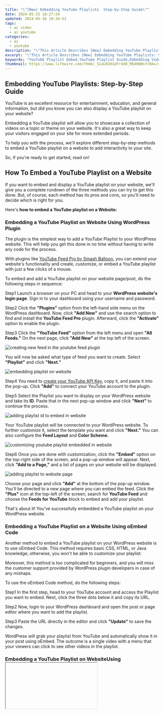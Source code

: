 ```yaml
---
title: "\"[New] Embedding YouTube Playlists  Step-by-Step Guide\""
date: 2024-05-25 18:27:54
updated: 2024-05-26 10:34:53
tags:
  - ai video
  - ai youtube
categories:
  - ai
  - youtube
description: "\"This Article Describes [New] Embedding YouTube Playlists: Step-by-Step Guide\""
excerpt: "\"This Article Describes [New] Embedding YouTube Playlists: Step-by-Step Guide\""
keywords: "YouTubE Playlist Embed,YouTube Playlist Guide,Embedding Videos Stepwise,Playlist Embedding Instructions,Online Video List Embed,YouTube List Integration,Video Playlist Linkage Tips"
thumbnail: https://www.lifewire.com/thmb/_SiaLN1H1eFr4d8_MEAHQWsfcN4=/400x300/filters:no_upscale():max_bytes(150000):strip_icc()/pick-best-iphone-for-you-1999293-fe880837102c47d6ae1aba5964bd65e3.png
---
```


## Embedding YouTube Playlists: Step-by-Step Guide

YouTube is an excellent resource for entertainment, education, and general information, but did you know you can also display a YouTube playlist on your website?

Embedding a YouTube playlist will allow you to showcase a collection of videos on a topic or theme on your website. It's also a great way to keep your visitors engaged on your site for more extended periods.

To help you with the process, we'll explore different step-by-step methods to embed a YouTube playlist on a website to add interactivity to your site.

So, if you're ready to get started, read on!

## How To Embed a YouTube Playlist on a Website

If you want to embed and display a YouTube playlist on your website, we'll give you a complete rundown of the three methods you can try to get this done. But, of course, each method has its pros and cons, so you'll need to decide which is right for you.

Here's **how to embed a YouTube playlist on a Website:**

### Embedding a YouTube Playlist on Website Using WordPress Plugin

The plugin is the simplest way to add a YouTube Playlist to your WordPress website. This will help you get this done in no time without having to write any code for the process.

With plugins like [YouTube Feed Pro by Smash Balloon](https://smashballoon.com/youtube-feed/), you can extend your website's functionality and create, customize, or embed a YouTube playlist with just a few clicks of a mouse.

To embed and add a YouTube playlist on your website page/post, do the following steps in sequence:

Step1 Launch a browser on your PC and head to your **WordPress website's login page**. Sign in to your dashboard using your username and password.

Step2 Click the **"Plugins"** option from the left-hand side menu on the WordPress dashboard. Now, click **"Add New"** and use the search option to find and install the **YouTube Feed Pro** plugin. Afterward, click the **"Activate"** option to enable the plugin.

Step3 Click the **"YouTube Feed"** option from the left menu and open **"All Feeds."** On the next page, click **"Add New"** at the top left of the screen.

![creating new feed in the youtube feed plugin](https://images.wondershare.com/filmora/article-images/2023/03/creating-new-feed-in-the-youtube-feed-plugin.png)

You will now be asked what type of feed you want to create. Select **"Playlist"** and click **"Next."**

![embedding playlist on website](https://images.wondershare.com/filmora/article-images/2023/03/embedding-playlist-on-website.png)

Step4 You need to [create your YouTube API Key](https://developers.google.com/youtube/v3/getting-started), copy it, and paste it into the pop-up. Click **"Add"** to connect your YouTube account to the plugin.

Step5 Select the Playlist you want to display on your WordPress website and take its **ID**. Paste that in the next pop-up window and click **"Next"** to continue the process.

![adding playlist id to embed in website](https://images.wondershare.com/filmora/article-images/2023/03/adding-playlist-id-to-embed-in-website.png)

Your YouTube playlist will be connected to your WordPress website. To further customize it, select the template you want and click **"Next."** You can also configure the **Feed Layout** and **Color Scheme.**

![customizing youtube playlist embedded in website](https://images.wondershare.com/filmora/article-images/2023/03/customizing-youtube-playlist-embedded-in-website.png)

Step6 Once you are done with customization, click the **"Embed"** option on the top-right side of the screen, and a pop-up window will appear. Next, click **"Add to a Page,"** and a list of pages on your website will be displayed.

![adding playlist to website page](https://images.wondershare.com/filmora/article-images/2023/03/adding-playlist-to-website-page.png)

Choose your page and click **"Add"** at the bottom of the pop-up window. You'll be directed to a new page where you can embed the feed. Click the **"Plus"** icon at the top-left of the screen, search for **YouTube Feed** and choose the **Feeds for YouTube** block to embed and add your playlist.

That's about it! You've successfully embedded a YouTube playlist on your WordPress website.

### Embedding a YouTube Playlist on a Website Using oEmbed Code

Another method to embed a YouTube playlist on your WordPress website is to use oEmbed Code. This method requires basic CSS, HTML, or Java knowledge; otherwise, you won't be able to customize your playlist.

Moreover, this method is too complicated for beginners, and you will miss the customer support provided by WordPress plugin developers in case of any mishaps.

To use the oEmbed Code method, do the following steps:

Step1 In the first step, head to your YouTube account and access the Playlist you want to embed. Next, click the three dots below it and copy its URL.

Step2 Now, login to your WordPress dashboard and open the post or page editor where you want to add the playlist.

Step3 Paste the URL directly in the editor and click **"Update"** to save the changes.

WordPress will grab your playlist from YouTube and automatically show it in your post using oEmbed. The outcome is a single video with a menu that your viewers can click to see other videos in the playlist.

### Embedding a YouTube Playlist on WebsiteUsing <iframe >

Another way to embed a playlist of your YouTube channel on your WordPress site is by using the iFrame code with the following step-by-step instructions:

Step1 In the first step, launch a browser on your desktop or laptop and go to your **YouTube channel.**

Step2 Now, head to the YouTube playlist you want to embed, click the **"Share"** icon, and a pop-up window will appear.

Step3 Choose the **"Embed"** option, and a new lightbox pop-up will appear, having your playlist's embed code. Click **"Copy"** to save the code on your clipboard.

![embedding youtube playlist in website using iframe code](https://images.wondershare.com/filmora/article-images/2023/03/embedding-youtube-playlist-in-website-using-iframe-code.png)

Step4 Log in to your WordPress dashboard and open the page/post editor where you want to embed the playlist. Click the **"Plus"** icon, search for **"custom HTML,"** and select **"Custom HTML block"** to add to the page/post.

Now, paste the iFrame embed code you've copied from YouTube and click "Update" at the top-right of the screen to save the changes and embed your playlist.

This method will also display one video with a menu from where you and your website viewers can access the playlist. Moreover, there are few customization options to change the appearance.

## A Bonus Tip: YouTube Video Maker - Filmora

If you find your YouTube videos as boring and not engaging as other content on your website, we recommend using [Wondershare Filmora](https://tools.techidaily.com/wondershare/filmora/download/) for your next project.

[Free Download](https://tools.techidaily.com/wondershare/filmora/download/) For Win 7 or later(64-bit)

[Free Download](https://tools.techidaily.com/wondershare/filmora/download/) For macOS 10.14 or later

With this software, you can quickly make eye-captivating YouTube videos by recording from a screen or webcam and can edit them using advanced editing features. Filmora also allows you to instantly export your content to YouTube with just a few clicks, which you can later embed into your website.

Some key features of Wondershare Filmora are as follows:

* Advanced video editing features include keyframing, speed ramping, Boris FX, Motion Tracking, Titles, and more.
* Massive library of preset templates, effects, transitions, animations, and royalty-free music.
* Instant [Export](https://tools.techidaily.com/wondershare/filmora/download/) to YouTube channel.
* Record from webcam, screen, and voiceover.
* Simple drag-and-drop interface.

## Conclusion

This article discusses step-by-step methods **to embed a YouTube playlist on a website** using the WordPress plugin, oEmbed code, and iFrame embed code.

Additionally, we've recommended Wondershare Filmora for making engaging and captivating YouTube videos that you can export directly to your channel from the software.

We hope you've found this article informative and can now display your YouTube playlist on your site without hassle.

[Free Download](https://tools.techidaily.com/wondershare/filmora/download/) For Win 7 or later(64-bit)

[Free Download](https://tools.techidaily.com/wondershare/filmora/download/) For macOS 10.14 or later

With this software, you can quickly make eye-captivating YouTube videos by recording from a screen or webcam and can edit them using advanced editing features. Filmora also allows you to instantly export your content to YouTube with just a few clicks, which you can later embed into your website.

Some key features of Wondershare Filmora are as follows:

* Advanced video editing features include keyframing, speed ramping, Boris FX, Motion Tracking, Titles, and more.
* Massive library of preset templates, effects, transitions, animations, and royalty-free music.
* Instant [Export](https://tools.techidaily.com/wondershare/filmora/download/) to YouTube channel.
* Record from webcam, screen, and voiceover.
* Simple drag-and-drop interface.

## Conclusion

This article discusses step-by-step methods **to embed a YouTube playlist on a website** using the WordPress plugin, oEmbed code, and iFrame embed code.

Additionally, we've recommended Wondershare Filmora for making engaging and captivating YouTube videos that you can export directly to your channel from the software.

We hope you've found this article informative and can now display your YouTube playlist on your site without hassle.

<ins class="adsbygoogle"
     style="display:block"
     data-ad-format="autorelaxed"
     data-ad-client="ca-pub-7571918770474297"
     data-ad-slot="1223367746"></ins>

<ins class="adsbygoogle"
     style="display:block"
     data-ad-format="autorelaxed"
     data-ad-client="ca-pub-7571918770474297"
     data-ad-slot="1223367746"></ins>

## Where Are My YouTube Comments? Desktop/iOS/Android Strategies

# How to Find Your Comments on YouTube?

![author avatar](https://images.wondershare.com/filmora/article-images/richard-bennett.jpg)

##### Richard Bennett

 Mar 27, 2024• Proven solutions

Have you ever felt worried about any YouTube comment that you published long ago, and later you realized that it was a mistake? Or, do you want to know what comments did you post and when? If so, YouTube offers a simple way of finding your past remarks, and making any changes to them if need be.

That said, the following sections teach you how to find your YouTube comments on a desktop or laptop computer, and also on a mobile device if you are a gadget freak.

* [Part 1: How to Find Comments You’ve Posted on YouTube?](#part1)
* [Part 2: How to Find All YouTube Comments Your Channel Has Received?](#part2)
* [Part 3: How to Find Someone’s YouTube Comments by User Name?](#part3)
* [Part 4: How to Edit and Reply to YouTube Comments?](#part4)
* [Part 5: How to Moderate YouTube Comments?](#part5)
* [Part 6: Tips for Writing Good YouTube Comments](#part6)

## Part 1: How to Find All the Comments You’ve Posted on YouTube?

YouTube allows you to post comments on any video only if you are signed in to your Google account while browsing the streaming platform. Because of this, the portal is able to keep a record of your activities, thus enabling you to track all your comments, and take necessary action such as deleting or modifying them as required.

You can learn how to find all the comments you have posted on YouTube while using your preferred device by following the instructions given below:

### 1\. Find Your YouTube Comments on a Desktop or Laptop Computer

**Step 1: Sign In to Your YouTube Account**

Launch your favorite web browser, go to the YouTube page, click **SIGN IN** from the top-right corner, and follow the on-screen instructions to enter your credentials and sign in to your Google/YouTube account.

**Step 2: Get to the History Page**

Click the **Menu</strong > button from the top-left corner of the page, and then click History from the categories available in the navigation bar in the left.**

![YouTube History Menu   ](https://images.wondershare.com/filmora/article-images/youtube-history-menu.jpg)

**Step 3: Access/View Your Past Comments**

Click **Comments** from the right of the **History** page to view all the comments that you have posted earlier.

![YouTube History Menu  Comments ](https://images.wondershare.com/filmora/article-images/youtube-history-comments-menu.jpg)

### 2\. Find Your YouTube Comments on an iPhone

Unfortunately, at the time of this writing, the YouTube app for iOS doesn’t have the feature to view your comments history. However, there is a workaround where you can use a web browser on your smartphone to get this done. The process that is given below explains how to view your past YouTube comments on an iPhone:

**Step 1: Sign In to Your YouTube Account on an Internet Browser**

Launch your favorite web browser on your iPhone (Safari, the default one, is used here for illustration), go to <https://m.youtube.com>, tap the profile icon from the top-right corner, tap **Sign in** from the menu that appears, and follow the on-screen instructions to use your Google account credentials to sign in to YouTube.

**Step 2: Access the Desktop Version of YouTube**

Tap the **More Options** icon from the top-left corner of the browser, and then tap **Request Desktop Website** from the menu that appears to access the desktop version of YouTube on your iPhone.

![Access the Desktop Version of YouTube ](https://images.wondershare.com/filmora/article-images/request-desktop-website-youtube.jpg)

**Step 3: View Your Past YouTube Comments**

Tap the **Menu** icon from the top-left corner of the YouTube page, and tap **History** from the menu that appears. On the **History** page, tap **Comments** from the right pane to view/access your YouTube comments that you posted in the past.

![Access the Desktop Version of YouTube ](https://images.wondershare.com/filmora/article-images/view-past-youtube-comments-iphone.jpg)

### 3\. Find Your YouTube Comments on an Android Smartphone

As it is with iOS, the YouTube app for Android doesn’t allow you to view your comments history either. However, the workaround of using a web browser works pretty well on Android smartphones too, but with a few tweaks. The process of doing so is given below:

**Step 1: Use a Web Browser to Sign In to Your YouTube Account**

Launch **Google Chrome** on your Android smartphone (you can use any other web browser of your choice), and go to <https://m.youtube.com>. Notice how the interface automatically changes to the desktop version. **Note:** If the desktop version of the website isn’t visible, you can tap the **More** button (with three vertical dots) from the top-right corner of the browser, and check the **Desktop site** box.

Next, tap **SIGN IN** from the top-right corner of the YouTube page, enter your Google account credentials in the box available on the **Sign in** screen, enter your password when prompted, and sign in to your YouTube account.

**Step 2: Choose a Web Browser (for Confirmation)**

When the confirmation box pops up at the bottom, choose your preferred web browser, and tap the frequency of its usage for accessing YouTube. For instance, choose **Chrome** and **Just once** to use **Google Chrome** to access YouTube only for this session.

**Step 3: View/Access Your Past YouTube Comments**

Once you are signed in to your account, tap the **Menu** icon from the top-left corner of the YouTube page, and tap **History** from the menu that appears. When the **History** page opens up, tap **Comments** from the right pane to view and/or access your past YouTube comments.

## Part 2: How to Find All YouTube Comments Your Channel Has Received?

If you own a YouTube channel and have posted several videos there, it is likely that you also have received a decent number of comments. Usually, these remarks are pretty helpful as they tell you how to improve your production quality, and what your audience prefers to watch in the future. Therefore, it is imperative to learn how to find all the comments that your YouTube channel has received, and the process given below explains exactly that:

### 1\. Find Your Channel’s YouTube Comments on a Desktop or Laptop Computer

You can use your favorite web browser on a PC to easily find all the comments that the videos on your YouTube channel have received as long as you are signed in to your Google account. The step-by-step instructions on how this can be done are given below:

**Step 1: Go to the Your videos Page**

Open your favorite Internet browser, go to <https://www.youtube.com>, and sign in to your YouTube account as explained in the previous sections. Next, click the **Menu** icon from the top-left corner of the YouTube homepage, and click **Your videos** from the menu that appears.

![Access  YouTube Your videos Page ](https://images.wondershare.com/filmora/article-images/youtube-your-videos-menu.jpg)

**Step 2: View the Comments**

Make sure that the **Uploads** tab is selected on the **Channel content** window, and check the number under the **Comments** column of each video to see how many comments that particular film has received. You can click the number for any video to view its comments.

![Find  YouTube Comments List ](https://images.wondershare.com/filmora/article-images/find-youtube-video-comments-list.jpg)

**Step 3: Hide or Hold a Comment for Approval**

Click the **More** icon from the right of the comment you want to moderate, and click **Hide user from channel** or **Always approve comments from this user** to hide the comments from the selected user or keep their comments on hold until you review and approve them respectively.

![Find  YouTube Comments List ](https://images.wondershare.com/filmora/article-images/set-up-specific-user-comment-moderation.jpg)

Note: To view all comments received on your YouTube channel, go to the Comments tab under YouTube Studio, and you will find all Channel comments & mentions.

### 2\. Find Your Channel’s YouTube Comments on a Mobile App

This process is comparatively simpler than the previous one as all that you need to do is download the YT Studio app, and access a central location where all the comments for all the videos can be viewed. The process is given below:

**Step 1: Obtain a Mobile App**

Go to **App Store** or **Google Play Store**, and search and download the **YT Studio** app on your iPhone or Android smartphone (iPhone X is used here for illustration).

**Step 2: View/Access All the Comments**

Launch the **YT Studio** app, and sign in to your YouTube account. Tap the **Menu** icon from the top-left corner of the interface, and tap **Comments** from the menu to view all the published comments for all the videos that you have received on your YouTube channel.

**Step 3: Hide Users and View Held Comments**

Tap the **More** button from the right of an inappropriate comment, and tap **Hide user from channel** from the menu that comes up. In addition, you can tap the **More** button next to **Published** from the top, and tap **Held for review** from the box that pops up to view the comments that are waiting for your approval.

**Note:** Unfortunately, you cannot hold the comments for approval using the YT Studio app. As a workaround, you can follow the procedure given earlier to access the desktop version of YouTube on your smartphone, and then use the method explained in the previous section to get this done. However, it is recommended that you do all such sensitive tasks on a laptop or desktop computer to avoid any errors.

![Find  YouTube Comments mobile ](https://images.wondershare.com/filmora/article-images/find-youtube-channel-comments-mobile.jpg)

## Part 3: Find Someone’s YouTube Comments by User Name

If any of your YouTube videos has thousands of comments and you need to find a particular one from a specific user, checking each remark manually would be an extremely time-consuming and tedious task. Therefore, it is a good idea to let an efficient application do the job for you.

One program, a Google Chrome extension called YCS – YouTube Comment Search to be precise, can help you with this. All you are required to do is, install the extension, go to the video, and search the comment by the name of the user. The step-by-step instructions on how this can be done are given below:

**Step 1: Install YCS – YouTube Comment Search**

Launch Google Chrome on your desktop or laptop computer, search for **YCS – YouTube Comment Search**, click **Add to Chrome**, and click **Add extension** on the notification box that pops up to install the YCS – YouTube Comment Search extension on your instance of Google Chrome.

**Step 2: Load All Comments**

Go to your or any other’s YouTube video, and click **Load All** from the top-right corner of the YouTube Comment Search panel that is present under the description box to allow YCS to scan all the comments the video has received.

![Find  YouTube Comments mobile ](https://images.wondershare.com/filmora/article-images/load-all-comments-with-youtube-comment-search-extension.jpg)

**Step 3: Search Comments from a Particular User**

Choose **Comments** from the search type drop-down list, enter the name of the user in question in the **Search** box, and click **Search** to fetch all their comments on the video.

![Serach  YouTube Comments of specific users ](https://images.wondershare.com/filmora/article-images/search-comment-from-specific-user-with-ycs-extension.jpg)

## Part 4: How to Edit and Reply to YouTube Comments?

Editing an existing YouTube comment that you have posted earlier, or replying to the one published by someone else is simple. The process is given below:

**Step 1: Edit an Existing Comment**

Use any of the methods explained above to locate your YouTube comment that you want to edit. Next, click the **More** icon from the right of the comment, click **Edit** from the menu, make the required changes to the text, and click **SAVE**.

**Step 2: Reply to a Comment**

Locate the comment that you want to reply to, click **REPLY** from under the comment, type your text in the available field, and click **REPLY**.

![Reply  YouTube Comments  ](https://images.wondershare.com/filmora/article-images/reply-youtube-comments.jpg)

## Part 5: How to Moderate YouTube Comments?

If you publish videos on YouTube that may put some impact on people’s lifestyle, you are likely to face criticism quite often. Therefore, you might want to moderate all your comments before they become visible to the audience so as not to spread negativity among the mass. Fortunately, YouTube helps you get this done easily, and the instructions that teach you the process are given below:

**Step 1: Get to Your Channel’s Settings Box**

Sign in to your YouTube account, click the **Menu** icon from the top-left corner of the homepage, and click **Your videos** from the menu that appears.

From the bottom of the navigation bar on the left of the **YouTube Studio** page, click **Settings** to open the channel’s **Settings** box.

**Step 2: Moderate YouTube Comments**

Go to the **Community** category from the left pane, and go to the **Defaults** tab from the right. Next, choose **Hide all comments for review** from the **Comments on your new videos** drop-down list, and click **SAVE** from the bottom-right corner of the box to moderate all YouTube comments that your new videos receive from this point onward.

![set  YouTube Community Comments moderation ](https://images.wondershare.com/filmora/article-images/set-up-youtube-community-comments-moderaiton.jpg)

## Part 6: Tips for Writing Good YouTube Comments

While posting a comment on a YouTube video, it is imperative to keep a few things in mind. Some important tips that might come in handy in this regard are suggested below:

* Make your comment as relevant to the video as you possibly can
* Avoid using harsh language or slangs to maintain decency
* Be genuine while leaving feedback. However, make sure to choose polite words while typing a comment
* In case you want to add some suggestions, make sure to be humble
* Ignore the replies with inappropriate content

## FAQs About YouTube Comments

**Q1) Why can’t I see the comments I posted?**

**A:** If you cannot see your comments, this could be because the owner or moderator has configured the channel or the video to hold all the comments for review before they are visible on YouTube.

In such a case, you are advised to wait for the authorized person to approve your remark before it is published. Another possibility is that the moderator/owner has added you to the ‘hidden users’ list due to some reason. Even in this case, your comment won’t be visible until you are removed from that list.

**Q2) I have enabled** **‘Notify me’ about comments and other activity on my channel or videos, but can’t see the comments on my video. Why?**

**A:** You won’t be able to view the unpublished comments or those from the users you have added to the ‘hidden’ list. To fix this problem, you may want to disable moderation from your channel or the videos, and also unhide the users. The processes of both these configurations are explained in detail in the above sections.

![author avatar](https://images.wondershare.com/filmora/article-images/richard-bennett.jpg)

Richard Bennett

Richard Bennett is a writer and a lover of all things video.

Follow @Richard Bennett

##### Richard Bennett

 Mar 27, 2024• Proven solutions

Have you ever felt worried about any YouTube comment that you published long ago, and later you realized that it was a mistake? Or, do you want to know what comments did you post and when? If so, YouTube offers a simple way of finding your past remarks, and making any changes to them if need be.

That said, the following sections teach you how to find your YouTube comments on a desktop or laptop computer, and also on a mobile device if you are a gadget freak.

* [Part 1: How to Find Comments You’ve Posted on YouTube?](#part1)
* [Part 2: How to Find All YouTube Comments Your Channel Has Received?](#part2)
* [Part 3: How to Find Someone’s YouTube Comments by User Name?](#part3)
* [Part 4: How to Edit and Reply to YouTube Comments?](#part4)
* [Part 5: How to Moderate YouTube Comments?](#part5)
* [Part 6: Tips for Writing Good YouTube Comments](#part6)

## Part 1: How to Find All the Comments You’ve Posted on YouTube?

YouTube allows you to post comments on any video only if you are signed in to your Google account while browsing the streaming platform. Because of this, the portal is able to keep a record of your activities, thus enabling you to track all your comments, and take necessary action such as deleting or modifying them as required.

You can learn how to find all the comments you have posted on YouTube while using your preferred device by following the instructions given below:

### 1\. Find Your YouTube Comments on a Desktop or Laptop Computer

**Step 1: Sign In to Your YouTube Account**

Launch your favorite web browser, go to the YouTube page, click **SIGN IN** from the top-right corner, and follow the on-screen instructions to enter your credentials and sign in to your Google/YouTube account.

**Step 2: Get to the History Page**

Click the **Menu</strong > button from the top-left corner of the page, and then click History from the categories available in the navigation bar in the left.**

![YouTube History Menu   ](https://images.wondershare.com/filmora/article-images/youtube-history-menu.jpg)

**Step 3: Access/View Your Past Comments**

Click **Comments** from the right of the **History** page to view all the comments that you have posted earlier.

![YouTube History Menu  Comments ](https://images.wondershare.com/filmora/article-images/youtube-history-comments-menu.jpg)

### 2\. Find Your YouTube Comments on an iPhone

Unfortunately, at the time of this writing, the YouTube app for iOS doesn’t have the feature to view your comments history. However, there is a workaround where you can use a web browser on your smartphone to get this done. The process that is given below explains how to view your past YouTube comments on an iPhone:

**Step 1: Sign In to Your YouTube Account on an Internet Browser**

Launch your favorite web browser on your iPhone (Safari, the default one, is used here for illustration), go to <https://m.youtube.com>, tap the profile icon from the top-right corner, tap **Sign in** from the menu that appears, and follow the on-screen instructions to use your Google account credentials to sign in to YouTube.

**Step 2: Access the Desktop Version of YouTube**

Tap the **More Options** icon from the top-left corner of the browser, and then tap **Request Desktop Website** from the menu that appears to access the desktop version of YouTube on your iPhone.

![Access the Desktop Version of YouTube ](https://images.wondershare.com/filmora/article-images/request-desktop-website-youtube.jpg)

**Step 3: View Your Past YouTube Comments**

Tap the **Menu** icon from the top-left corner of the YouTube page, and tap **History** from the menu that appears. On the **History** page, tap **Comments** from the right pane to view/access your YouTube comments that you posted in the past.

![Access the Desktop Version of YouTube ](https://images.wondershare.com/filmora/article-images/view-past-youtube-comments-iphone.jpg)

### 3\. Find Your YouTube Comments on an Android Smartphone

As it is with iOS, the YouTube app for Android doesn’t allow you to view your comments history either. However, the workaround of using a web browser works pretty well on Android smartphones too, but with a few tweaks. The process of doing so is given below:

**Step 1: Use a Web Browser to Sign In to Your YouTube Account**

Launch **Google Chrome** on your Android smartphone (you can use any other web browser of your choice), and go to <https://m.youtube.com>. Notice how the interface automatically changes to the desktop version. **Note:** If the desktop version of the website isn’t visible, you can tap the **More** button (with three vertical dots) from the top-right corner of the browser, and check the **Desktop site** box.

Next, tap **SIGN IN** from the top-right corner of the YouTube page, enter your Google account credentials in the box available on the **Sign in** screen, enter your password when prompted, and sign in to your YouTube account.

**Step 2: Choose a Web Browser (for Confirmation)**

When the confirmation box pops up at the bottom, choose your preferred web browser, and tap the frequency of its usage for accessing YouTube. For instance, choose **Chrome** and **Just once** to use **Google Chrome** to access YouTube only for this session.

**Step 3: View/Access Your Past YouTube Comments**

Once you are signed in to your account, tap the **Menu** icon from the top-left corner of the YouTube page, and tap **History** from the menu that appears. When the **History** page opens up, tap **Comments** from the right pane to view and/or access your past YouTube comments.

## Part 2: How to Find All YouTube Comments Your Channel Has Received?

If you own a YouTube channel and have posted several videos there, it is likely that you also have received a decent number of comments. Usually, these remarks are pretty helpful as they tell you how to improve your production quality, and what your audience prefers to watch in the future. Therefore, it is imperative to learn how to find all the comments that your YouTube channel has received, and the process given below explains exactly that:

### 1\. Find Your Channel’s YouTube Comments on a Desktop or Laptop Computer

You can use your favorite web browser on a PC to easily find all the comments that the videos on your YouTube channel have received as long as you are signed in to your Google account. The step-by-step instructions on how this can be done are given below:

**Step 1: Go to the Your videos Page**

Open your favorite Internet browser, go to <https://www.youtube.com>, and sign in to your YouTube account as explained in the previous sections. Next, click the **Menu** icon from the top-left corner of the YouTube homepage, and click **Your videos** from the menu that appears.

![Access  YouTube Your videos Page ](https://images.wondershare.com/filmora/article-images/youtube-your-videos-menu.jpg)

**Step 2: View the Comments**

Make sure that the **Uploads** tab is selected on the **Channel content** window, and check the number under the **Comments** column of each video to see how many comments that particular film has received. You can click the number for any video to view its comments.

![Find  YouTube Comments List ](https://images.wondershare.com/filmora/article-images/find-youtube-video-comments-list.jpg)

**Step 3: Hide or Hold a Comment for Approval**

Click the **More** icon from the right of the comment you want to moderate, and click **Hide user from channel** or **Always approve comments from this user** to hide the comments from the selected user or keep their comments on hold until you review and approve them respectively.

![Find  YouTube Comments List ](https://images.wondershare.com/filmora/article-images/set-up-specific-user-comment-moderation.jpg)

Note: To view all comments received on your YouTube channel, go to the Comments tab under YouTube Studio, and you will find all Channel comments & mentions.

### 2\. Find Your Channel’s YouTube Comments on a Mobile App

This process is comparatively simpler than the previous one as all that you need to do is download the YT Studio app, and access a central location where all the comments for all the videos can be viewed. The process is given below:

**Step 1: Obtain a Mobile App**

Go to **App Store** or **Google Play Store**, and search and download the **YT Studio** app on your iPhone or Android smartphone (iPhone X is used here for illustration).

**Step 2: View/Access All the Comments**

Launch the **YT Studio** app, and sign in to your YouTube account. Tap the **Menu** icon from the top-left corner of the interface, and tap **Comments** from the menu to view all the published comments for all the videos that you have received on your YouTube channel.

**Step 3: Hide Users and View Held Comments**

Tap the **More** button from the right of an inappropriate comment, and tap **Hide user from channel** from the menu that comes up. In addition, you can tap the **More** button next to **Published** from the top, and tap **Held for review** from the box that pops up to view the comments that are waiting for your approval.

**Note:** Unfortunately, you cannot hold the comments for approval using the YT Studio app. As a workaround, you can follow the procedure given earlier to access the desktop version of YouTube on your smartphone, and then use the method explained in the previous section to get this done. However, it is recommended that you do all such sensitive tasks on a laptop or desktop computer to avoid any errors.

![Find  YouTube Comments mobile ](https://images.wondershare.com/filmora/article-images/find-youtube-channel-comments-mobile.jpg)

## Part 3: Find Someone’s YouTube Comments by User Name

If any of your YouTube videos has thousands of comments and you need to find a particular one from a specific user, checking each remark manually would be an extremely time-consuming and tedious task. Therefore, it is a good idea to let an efficient application do the job for you.

One program, a Google Chrome extension called YCS – YouTube Comment Search to be precise, can help you with this. All you are required to do is, install the extension, go to the video, and search the comment by the name of the user. The step-by-step instructions on how this can be done are given below:

**Step 1: Install YCS – YouTube Comment Search**

Launch Google Chrome on your desktop or laptop computer, search for **YCS – YouTube Comment Search**, click **Add to Chrome**, and click **Add extension** on the notification box that pops up to install the YCS – YouTube Comment Search extension on your instance of Google Chrome.

**Step 2: Load All Comments**

Go to your or any other’s YouTube video, and click **Load All** from the top-right corner of the YouTube Comment Search panel that is present under the description box to allow YCS to scan all the comments the video has received.

![Find  YouTube Comments mobile ](https://images.wondershare.com/filmora/article-images/load-all-comments-with-youtube-comment-search-extension.jpg)

**Step 3: Search Comments from a Particular User**

Choose **Comments** from the search type drop-down list, enter the name of the user in question in the **Search** box, and click **Search** to fetch all their comments on the video.

![Serach  YouTube Comments of specific users ](https://images.wondershare.com/filmora/article-images/search-comment-from-specific-user-with-ycs-extension.jpg)

## Part 4: How to Edit and Reply to YouTube Comments?

Editing an existing YouTube comment that you have posted earlier, or replying to the one published by someone else is simple. The process is given below:

**Step 1: Edit an Existing Comment**

Use any of the methods explained above to locate your YouTube comment that you want to edit. Next, click the **More** icon from the right of the comment, click **Edit** from the menu, make the required changes to the text, and click **SAVE**.

**Step 2: Reply to a Comment**

Locate the comment that you want to reply to, click **REPLY** from under the comment, type your text in the available field, and click **REPLY**.

![Reply  YouTube Comments  ](https://images.wondershare.com/filmora/article-images/reply-youtube-comments.jpg)

## Part 5: How to Moderate YouTube Comments?

If you publish videos on YouTube that may put some impact on people’s lifestyle, you are likely to face criticism quite often. Therefore, you might want to moderate all your comments before they become visible to the audience so as not to spread negativity among the mass. Fortunately, YouTube helps you get this done easily, and the instructions that teach you the process are given below:

**Step 1: Get to Your Channel’s Settings Box**

Sign in to your YouTube account, click the **Menu** icon from the top-left corner of the homepage, and click **Your videos** from the menu that appears.

From the bottom of the navigation bar on the left of the **YouTube Studio** page, click **Settings** to open the channel’s **Settings** box.

**Step 2: Moderate YouTube Comments**

Go to the **Community** category from the left pane, and go to the **Defaults** tab from the right. Next, choose **Hide all comments for review** from the **Comments on your new videos** drop-down list, and click **SAVE** from the bottom-right corner of the box to moderate all YouTube comments that your new videos receive from this point onward.

![set  YouTube Community Comments moderation ](https://images.wondershare.com/filmora/article-images/set-up-youtube-community-comments-moderaiton.jpg)

## Part 6: Tips for Writing Good YouTube Comments

While posting a comment on a YouTube video, it is imperative to keep a few things in mind. Some important tips that might come in handy in this regard are suggested below:

* Make your comment as relevant to the video as you possibly can
* Avoid using harsh language or slangs to maintain decency
* Be genuine while leaving feedback. However, make sure to choose polite words while typing a comment
* In case you want to add some suggestions, make sure to be humble
* Ignore the replies with inappropriate content

## FAQs About YouTube Comments

**Q1) Why can’t I see the comments I posted?**

**A:** If you cannot see your comments, this could be because the owner or moderator has configured the channel or the video to hold all the comments for review before they are visible on YouTube.

In such a case, you are advised to wait for the authorized person to approve your remark before it is published. Another possibility is that the moderator/owner has added you to the ‘hidden users’ list due to some reason. Even in this case, your comment won’t be visible until you are removed from that list.

**Q2) I have enabled** **‘Notify me’ about comments and other activity on my channel or videos, but can’t see the comments on my video. Why?**

**A:** You won’t be able to view the unpublished comments or those from the users you have added to the ‘hidden’ list. To fix this problem, you may want to disable moderation from your channel or the videos, and also unhide the users. The processes of both these configurations are explained in detail in the above sections.

![author avatar](https://images.wondershare.com/filmora/article-images/richard-bennett.jpg)

Richard Bennett

Richard Bennett is a writer and a lover of all things video.

Follow @Richard Bennett

##### Richard Bennett

 Mar 27, 2024• Proven solutions

Have you ever felt worried about any YouTube comment that you published long ago, and later you realized that it was a mistake? Or, do you want to know what comments did you post and when? If so, YouTube offers a simple way of finding your past remarks, and making any changes to them if need be.

That said, the following sections teach you how to find your YouTube comments on a desktop or laptop computer, and also on a mobile device if you are a gadget freak.

* [Part 1: How to Find Comments You’ve Posted on YouTube?](#part1)
* [Part 2: How to Find All YouTube Comments Your Channel Has Received?](#part2)
* [Part 3: How to Find Someone’s YouTube Comments by User Name?](#part3)
* [Part 4: How to Edit and Reply to YouTube Comments?](#part4)
* [Part 5: How to Moderate YouTube Comments?](#part5)
* [Part 6: Tips for Writing Good YouTube Comments](#part6)

## Part 1: How to Find All the Comments You’ve Posted on YouTube?

YouTube allows you to post comments on any video only if you are signed in to your Google account while browsing the streaming platform. Because of this, the portal is able to keep a record of your activities, thus enabling you to track all your comments, and take necessary action such as deleting or modifying them as required.

You can learn how to find all the comments you have posted on YouTube while using your preferred device by following the instructions given below:

### 1\. Find Your YouTube Comments on a Desktop or Laptop Computer

**Step 1: Sign In to Your YouTube Account**

Launch your favorite web browser, go to the YouTube page, click **SIGN IN** from the top-right corner, and follow the on-screen instructions to enter your credentials and sign in to your Google/YouTube account.

**Step 2: Get to the History Page**

Click the **Menu</strong > button from the top-left corner of the page, and then click History from the categories available in the navigation bar in the left.**

![YouTube History Menu   ](https://images.wondershare.com/filmora/article-images/youtube-history-menu.jpg)

**Step 3: Access/View Your Past Comments**

Click **Comments** from the right of the **History** page to view all the comments that you have posted earlier.

![YouTube History Menu  Comments ](https://images.wondershare.com/filmora/article-images/youtube-history-comments-menu.jpg)

### 2\. Find Your YouTube Comments on an iPhone

Unfortunately, at the time of this writing, the YouTube app for iOS doesn’t have the feature to view your comments history. However, there is a workaround where you can use a web browser on your smartphone to get this done. The process that is given below explains how to view your past YouTube comments on an iPhone:

**Step 1: Sign In to Your YouTube Account on an Internet Browser**

Launch your favorite web browser on your iPhone (Safari, the default one, is used here for illustration), go to <https://m.youtube.com>, tap the profile icon from the top-right corner, tap **Sign in** from the menu that appears, and follow the on-screen instructions to use your Google account credentials to sign in to YouTube.

**Step 2: Access the Desktop Version of YouTube**

Tap the **More Options** icon from the top-left corner of the browser, and then tap **Request Desktop Website** from the menu that appears to access the desktop version of YouTube on your iPhone.

![Access the Desktop Version of YouTube ](https://images.wondershare.com/filmora/article-images/request-desktop-website-youtube.jpg)

**Step 3: View Your Past YouTube Comments**

Tap the **Menu** icon from the top-left corner of the YouTube page, and tap **History** from the menu that appears. On the **History** page, tap **Comments** from the right pane to view/access your YouTube comments that you posted in the past.

![Access the Desktop Version of YouTube ](https://images.wondershare.com/filmora/article-images/view-past-youtube-comments-iphone.jpg)

### 3\. Find Your YouTube Comments on an Android Smartphone

As it is with iOS, the YouTube app for Android doesn’t allow you to view your comments history either. However, the workaround of using a web browser works pretty well on Android smartphones too, but with a few tweaks. The process of doing so is given below:

**Step 1: Use a Web Browser to Sign In to Your YouTube Account**

Launch **Google Chrome** on your Android smartphone (you can use any other web browser of your choice), and go to <https://m.youtube.com>. Notice how the interface automatically changes to the desktop version. **Note:** If the desktop version of the website isn’t visible, you can tap the **More** button (with three vertical dots) from the top-right corner of the browser, and check the **Desktop site** box.

Next, tap **SIGN IN** from the top-right corner of the YouTube page, enter your Google account credentials in the box available on the **Sign in** screen, enter your password when prompted, and sign in to your YouTube account.

**Step 2: Choose a Web Browser (for Confirmation)**

When the confirmation box pops up at the bottom, choose your preferred web browser, and tap the frequency of its usage for accessing YouTube. For instance, choose **Chrome** and **Just once** to use **Google Chrome** to access YouTube only for this session.

**Step 3: View/Access Your Past YouTube Comments**

Once you are signed in to your account, tap the **Menu** icon from the top-left corner of the YouTube page, and tap **History** from the menu that appears. When the **History** page opens up, tap **Comments** from the right pane to view and/or access your past YouTube comments.

## Part 2: How to Find All YouTube Comments Your Channel Has Received?

If you own a YouTube channel and have posted several videos there, it is likely that you also have received a decent number of comments. Usually, these remarks are pretty helpful as they tell you how to improve your production quality, and what your audience prefers to watch in the future. Therefore, it is imperative to learn how to find all the comments that your YouTube channel has received, and the process given below explains exactly that:

### 1\. Find Your Channel’s YouTube Comments on a Desktop or Laptop Computer

You can use your favorite web browser on a PC to easily find all the comments that the videos on your YouTube channel have received as long as you are signed in to your Google account. The step-by-step instructions on how this can be done are given below:

**Step 1: Go to the Your videos Page**

Open your favorite Internet browser, go to <https://www.youtube.com>, and sign in to your YouTube account as explained in the previous sections. Next, click the **Menu** icon from the top-left corner of the YouTube homepage, and click **Your videos** from the menu that appears.

![Access  YouTube Your videos Page ](https://images.wondershare.com/filmora/article-images/youtube-your-videos-menu.jpg)

**Step 2: View the Comments**

Make sure that the **Uploads** tab is selected on the **Channel content** window, and check the number under the **Comments** column of each video to see how many comments that particular film has received. You can click the number for any video to view its comments.

![Find  YouTube Comments List ](https://images.wondershare.com/filmora/article-images/find-youtube-video-comments-list.jpg)

**Step 3: Hide or Hold a Comment for Approval**

Click the **More** icon from the right of the comment you want to moderate, and click **Hide user from channel** or **Always approve comments from this user** to hide the comments from the selected user or keep their comments on hold until you review and approve them respectively.

![Find  YouTube Comments List ](https://images.wondershare.com/filmora/article-images/set-up-specific-user-comment-moderation.jpg)

Note: To view all comments received on your YouTube channel, go to the Comments tab under YouTube Studio, and you will find all Channel comments & mentions.

### 2\. Find Your Channel’s YouTube Comments on a Mobile App

This process is comparatively simpler than the previous one as all that you need to do is download the YT Studio app, and access a central location where all the comments for all the videos can be viewed. The process is given below:

**Step 1: Obtain a Mobile App**

Go to **App Store** or **Google Play Store**, and search and download the **YT Studio** app on your iPhone or Android smartphone (iPhone X is used here for illustration).

**Step 2: View/Access All the Comments**

Launch the **YT Studio** app, and sign in to your YouTube account. Tap the **Menu** icon from the top-left corner of the interface, and tap **Comments** from the menu to view all the published comments for all the videos that you have received on your YouTube channel.

**Step 3: Hide Users and View Held Comments**

Tap the **More** button from the right of an inappropriate comment, and tap **Hide user from channel** from the menu that comes up. In addition, you can tap the **More** button next to **Published** from the top, and tap **Held for review** from the box that pops up to view the comments that are waiting for your approval.

**Note:** Unfortunately, you cannot hold the comments for approval using the YT Studio app. As a workaround, you can follow the procedure given earlier to access the desktop version of YouTube on your smartphone, and then use the method explained in the previous section to get this done. However, it is recommended that you do all such sensitive tasks on a laptop or desktop computer to avoid any errors.

![Find  YouTube Comments mobile ](https://images.wondershare.com/filmora/article-images/find-youtube-channel-comments-mobile.jpg)

## Part 3: Find Someone’s YouTube Comments by User Name

If any of your YouTube videos has thousands of comments and you need to find a particular one from a specific user, checking each remark manually would be an extremely time-consuming and tedious task. Therefore, it is a good idea to let an efficient application do the job for you.

One program, a Google Chrome extension called YCS – YouTube Comment Search to be precise, can help you with this. All you are required to do is, install the extension, go to the video, and search the comment by the name of the user. The step-by-step instructions on how this can be done are given below:

**Step 1: Install YCS – YouTube Comment Search**

Launch Google Chrome on your desktop or laptop computer, search for **YCS – YouTube Comment Search**, click **Add to Chrome**, and click **Add extension** on the notification box that pops up to install the YCS – YouTube Comment Search extension on your instance of Google Chrome.

**Step 2: Load All Comments**

Go to your or any other’s YouTube video, and click **Load All** from the top-right corner of the YouTube Comment Search panel that is present under the description box to allow YCS to scan all the comments the video has received.

![Find  YouTube Comments mobile ](https://images.wondershare.com/filmora/article-images/load-all-comments-with-youtube-comment-search-extension.jpg)

**Step 3: Search Comments from a Particular User**

Choose **Comments** from the search type drop-down list, enter the name of the user in question in the **Search** box, and click **Search** to fetch all their comments on the video.

![Serach  YouTube Comments of specific users ](https://images.wondershare.com/filmora/article-images/search-comment-from-specific-user-with-ycs-extension.jpg)

## Part 4: How to Edit and Reply to YouTube Comments?

Editing an existing YouTube comment that you have posted earlier, or replying to the one published by someone else is simple. The process is given below:

**Step 1: Edit an Existing Comment**

Use any of the methods explained above to locate your YouTube comment that you want to edit. Next, click the **More** icon from the right of the comment, click **Edit** from the menu, make the required changes to the text, and click **SAVE**.

**Step 2: Reply to a Comment**

Locate the comment that you want to reply to, click **REPLY** from under the comment, type your text in the available field, and click **REPLY**.

![Reply  YouTube Comments  ](https://images.wondershare.com/filmora/article-images/reply-youtube-comments.jpg)

## Part 5: How to Moderate YouTube Comments?

If you publish videos on YouTube that may put some impact on people’s lifestyle, you are likely to face criticism quite often. Therefore, you might want to moderate all your comments before they become visible to the audience so as not to spread negativity among the mass. Fortunately, YouTube helps you get this done easily, and the instructions that teach you the process are given below:

**Step 1: Get to Your Channel’s Settings Box**

Sign in to your YouTube account, click the **Menu** icon from the top-left corner of the homepage, and click **Your videos** from the menu that appears.

From the bottom of the navigation bar on the left of the **YouTube Studio** page, click **Settings** to open the channel’s **Settings** box.

**Step 2: Moderate YouTube Comments**

Go to the **Community** category from the left pane, and go to the **Defaults** tab from the right. Next, choose **Hide all comments for review** from the **Comments on your new videos** drop-down list, and click **SAVE** from the bottom-right corner of the box to moderate all YouTube comments that your new videos receive from this point onward.

![set  YouTube Community Comments moderation ](https://images.wondershare.com/filmora/article-images/set-up-youtube-community-comments-moderaiton.jpg)

## Part 6: Tips for Writing Good YouTube Comments

While posting a comment on a YouTube video, it is imperative to keep a few things in mind. Some important tips that might come in handy in this regard are suggested below:

* Make your comment as relevant to the video as you possibly can
* Avoid using harsh language or slangs to maintain decency
* Be genuine while leaving feedback. However, make sure to choose polite words while typing a comment
* In case you want to add some suggestions, make sure to be humble
* Ignore the replies with inappropriate content

## FAQs About YouTube Comments

**Q1) Why can’t I see the comments I posted?**

**A:** If you cannot see your comments, this could be because the owner or moderator has configured the channel or the video to hold all the comments for review before they are visible on YouTube.

In such a case, you are advised to wait for the authorized person to approve your remark before it is published. Another possibility is that the moderator/owner has added you to the ‘hidden users’ list due to some reason. Even in this case, your comment won’t be visible until you are removed from that list.

**Q2) I have enabled** **‘Notify me’ about comments and other activity on my channel or videos, but can’t see the comments on my video. Why?**

**A:** You won’t be able to view the unpublished comments or those from the users you have added to the ‘hidden’ list. To fix this problem, you may want to disable moderation from your channel or the videos, and also unhide the users. The processes of both these configurations are explained in detail in the above sections.

![author avatar](https://images.wondershare.com/filmora/article-images/richard-bennett.jpg)

Richard Bennett

Richard Bennett is a writer and a lover of all things video.

Follow @Richard Bennett

##### Richard Bennett

 Mar 27, 2024• Proven solutions

Have you ever felt worried about any YouTube comment that you published long ago, and later you realized that it was a mistake? Or, do you want to know what comments did you post and when? If so, YouTube offers a simple way of finding your past remarks, and making any changes to them if need be.

That said, the following sections teach you how to find your YouTube comments on a desktop or laptop computer, and also on a mobile device if you are a gadget freak.

* [Part 1: How to Find Comments You’ve Posted on YouTube?](#part1)
* [Part 2: How to Find All YouTube Comments Your Channel Has Received?](#part2)
* [Part 3: How to Find Someone’s YouTube Comments by User Name?](#part3)
* [Part 4: How to Edit and Reply to YouTube Comments?](#part4)
* [Part 5: How to Moderate YouTube Comments?](#part5)
* [Part 6: Tips for Writing Good YouTube Comments](#part6)

## Part 1: How to Find All the Comments You’ve Posted on YouTube?

YouTube allows you to post comments on any video only if you are signed in to your Google account while browsing the streaming platform. Because of this, the portal is able to keep a record of your activities, thus enabling you to track all your comments, and take necessary action such as deleting or modifying them as required.

You can learn how to find all the comments you have posted on YouTube while using your preferred device by following the instructions given below:

### 1\. Find Your YouTube Comments on a Desktop or Laptop Computer

**Step 1: Sign In to Your YouTube Account**

Launch your favorite web browser, go to the YouTube page, click **SIGN IN** from the top-right corner, and follow the on-screen instructions to enter your credentials and sign in to your Google/YouTube account.

**Step 2: Get to the History Page**

Click the **Menu</strong > button from the top-left corner of the page, and then click History from the categories available in the navigation bar in the left.**

![YouTube History Menu   ](https://images.wondershare.com/filmora/article-images/youtube-history-menu.jpg)

**Step 3: Access/View Your Past Comments**

Click **Comments** from the right of the **History** page to view all the comments that you have posted earlier.

![YouTube History Menu  Comments ](https://images.wondershare.com/filmora/article-images/youtube-history-comments-menu.jpg)

### 2\. Find Your YouTube Comments on an iPhone

Unfortunately, at the time of this writing, the YouTube app for iOS doesn’t have the feature to view your comments history. However, there is a workaround where you can use a web browser on your smartphone to get this done. The process that is given below explains how to view your past YouTube comments on an iPhone:

**Step 1: Sign In to Your YouTube Account on an Internet Browser**

Launch your favorite web browser on your iPhone (Safari, the default one, is used here for illustration), go to <https://m.youtube.com>, tap the profile icon from the top-right corner, tap **Sign in** from the menu that appears, and follow the on-screen instructions to use your Google account credentials to sign in to YouTube.

**Step 2: Access the Desktop Version of YouTube**

Tap the **More Options** icon from the top-left corner of the browser, and then tap **Request Desktop Website** from the menu that appears to access the desktop version of YouTube on your iPhone.

![Access the Desktop Version of YouTube ](https://images.wondershare.com/filmora/article-images/request-desktop-website-youtube.jpg)

**Step 3: View Your Past YouTube Comments**

Tap the **Menu** icon from the top-left corner of the YouTube page, and tap **History** from the menu that appears. On the **History** page, tap **Comments** from the right pane to view/access your YouTube comments that you posted in the past.

![Access the Desktop Version of YouTube ](https://images.wondershare.com/filmora/article-images/view-past-youtube-comments-iphone.jpg)

### 3\. Find Your YouTube Comments on an Android Smartphone

As it is with iOS, the YouTube app for Android doesn’t allow you to view your comments history either. However, the workaround of using a web browser works pretty well on Android smartphones too, but with a few tweaks. The process of doing so is given below:

**Step 1: Use a Web Browser to Sign In to Your YouTube Account**

Launch **Google Chrome** on your Android smartphone (you can use any other web browser of your choice), and go to <https://m.youtube.com>. Notice how the interface automatically changes to the desktop version. **Note:** If the desktop version of the website isn’t visible, you can tap the **More** button (with three vertical dots) from the top-right corner of the browser, and check the **Desktop site** box.

Next, tap **SIGN IN** from the top-right corner of the YouTube page, enter your Google account credentials in the box available on the **Sign in** screen, enter your password when prompted, and sign in to your YouTube account.

**Step 2: Choose a Web Browser (for Confirmation)**

When the confirmation box pops up at the bottom, choose your preferred web browser, and tap the frequency of its usage for accessing YouTube. For instance, choose **Chrome** and **Just once** to use **Google Chrome** to access YouTube only for this session.

**Step 3: View/Access Your Past YouTube Comments**

Once you are signed in to your account, tap the **Menu** icon from the top-left corner of the YouTube page, and tap **History** from the menu that appears. When the **History** page opens up, tap **Comments** from the right pane to view and/or access your past YouTube comments.

## Part 2: How to Find All YouTube Comments Your Channel Has Received?

If you own a YouTube channel and have posted several videos there, it is likely that you also have received a decent number of comments. Usually, these remarks are pretty helpful as they tell you how to improve your production quality, and what your audience prefers to watch in the future. Therefore, it is imperative to learn how to find all the comments that your YouTube channel has received, and the process given below explains exactly that:

### 1\. Find Your Channel’s YouTube Comments on a Desktop or Laptop Computer

You can use your favorite web browser on a PC to easily find all the comments that the videos on your YouTube channel have received as long as you are signed in to your Google account. The step-by-step instructions on how this can be done are given below:

**Step 1: Go to the Your videos Page**

Open your favorite Internet browser, go to <https://www.youtube.com>, and sign in to your YouTube account as explained in the previous sections. Next, click the **Menu** icon from the top-left corner of the YouTube homepage, and click **Your videos** from the menu that appears.

![Access  YouTube Your videos Page ](https://images.wondershare.com/filmora/article-images/youtube-your-videos-menu.jpg)

**Step 2: View the Comments**

Make sure that the **Uploads** tab is selected on the **Channel content** window, and check the number under the **Comments** column of each video to see how many comments that particular film has received. You can click the number for any video to view its comments.

![Find  YouTube Comments List ](https://images.wondershare.com/filmora/article-images/find-youtube-video-comments-list.jpg)

**Step 3: Hide or Hold a Comment for Approval**

Click the **More** icon from the right of the comment you want to moderate, and click **Hide user from channel** or **Always approve comments from this user** to hide the comments from the selected user or keep their comments on hold until you review and approve them respectively.

![Find  YouTube Comments List ](https://images.wondershare.com/filmora/article-images/set-up-specific-user-comment-moderation.jpg)

Note: To view all comments received on your YouTube channel, go to the Comments tab under YouTube Studio, and you will find all Channel comments & mentions.

### 2\. Find Your Channel’s YouTube Comments on a Mobile App

This process is comparatively simpler than the previous one as all that you need to do is download the YT Studio app, and access a central location where all the comments for all the videos can be viewed. The process is given below:

**Step 1: Obtain a Mobile App**

Go to **App Store** or **Google Play Store**, and search and download the **YT Studio** app on your iPhone or Android smartphone (iPhone X is used here for illustration).

**Step 2: View/Access All the Comments**

Launch the **YT Studio** app, and sign in to your YouTube account. Tap the **Menu** icon from the top-left corner of the interface, and tap **Comments** from the menu to view all the published comments for all the videos that you have received on your YouTube channel.

**Step 3: Hide Users and View Held Comments**

Tap the **More** button from the right of an inappropriate comment, and tap **Hide user from channel** from the menu that comes up. In addition, you can tap the **More** button next to **Published** from the top, and tap **Held for review** from the box that pops up to view the comments that are waiting for your approval.

**Note:** Unfortunately, you cannot hold the comments for approval using the YT Studio app. As a workaround, you can follow the procedure given earlier to access the desktop version of YouTube on your smartphone, and then use the method explained in the previous section to get this done. However, it is recommended that you do all such sensitive tasks on a laptop or desktop computer to avoid any errors.

![Find  YouTube Comments mobile ](https://images.wondershare.com/filmora/article-images/find-youtube-channel-comments-mobile.jpg)

## Part 3: Find Someone’s YouTube Comments by User Name

If any of your YouTube videos has thousands of comments and you need to find a particular one from a specific user, checking each remark manually would be an extremely time-consuming and tedious task. Therefore, it is a good idea to let an efficient application do the job for you.

One program, a Google Chrome extension called YCS – YouTube Comment Search to be precise, can help you with this. All you are required to do is, install the extension, go to the video, and search the comment by the name of the user. The step-by-step instructions on how this can be done are given below:

**Step 1: Install YCS – YouTube Comment Search**

Launch Google Chrome on your desktop or laptop computer, search for **YCS – YouTube Comment Search**, click **Add to Chrome**, and click **Add extension** on the notification box that pops up to install the YCS – YouTube Comment Search extension on your instance of Google Chrome.

**Step 2: Load All Comments**

Go to your or any other’s YouTube video, and click **Load All** from the top-right corner of the YouTube Comment Search panel that is present under the description box to allow YCS to scan all the comments the video has received.

![Find  YouTube Comments mobile ](https://images.wondershare.com/filmora/article-images/load-all-comments-with-youtube-comment-search-extension.jpg)

**Step 3: Search Comments from a Particular User**

Choose **Comments** from the search type drop-down list, enter the name of the user in question in the **Search** box, and click **Search** to fetch all their comments on the video.

![Serach  YouTube Comments of specific users ](https://images.wondershare.com/filmora/article-images/search-comment-from-specific-user-with-ycs-extension.jpg)

## Part 4: How to Edit and Reply to YouTube Comments?

Editing an existing YouTube comment that you have posted earlier, or replying to the one published by someone else is simple. The process is given below:

**Step 1: Edit an Existing Comment**

Use any of the methods explained above to locate your YouTube comment that you want to edit. Next, click the **More** icon from the right of the comment, click **Edit** from the menu, make the required changes to the text, and click **SAVE**.

**Step 2: Reply to a Comment**

Locate the comment that you want to reply to, click **REPLY** from under the comment, type your text in the available field, and click **REPLY**.

![Reply  YouTube Comments  ](https://images.wondershare.com/filmora/article-images/reply-youtube-comments.jpg)

## Part 5: How to Moderate YouTube Comments?

If you publish videos on YouTube that may put some impact on people’s lifestyle, you are likely to face criticism quite often. Therefore, you might want to moderate all your comments before they become visible to the audience so as not to spread negativity among the mass. Fortunately, YouTube helps you get this done easily, and the instructions that teach you the process are given below:

**Step 1: Get to Your Channel’s Settings Box**

Sign in to your YouTube account, click the **Menu** icon from the top-left corner of the homepage, and click **Your videos** from the menu that appears.

From the bottom of the navigation bar on the left of the **YouTube Studio** page, click **Settings** to open the channel’s **Settings** box.

**Step 2: Moderate YouTube Comments**

Go to the **Community** category from the left pane, and go to the **Defaults** tab from the right. Next, choose **Hide all comments for review** from the **Comments on your new videos** drop-down list, and click **SAVE** from the bottom-right corner of the box to moderate all YouTube comments that your new videos receive from this point onward.

![set  YouTube Community Comments moderation ](https://images.wondershare.com/filmora/article-images/set-up-youtube-community-comments-moderaiton.jpg)

## Part 6: Tips for Writing Good YouTube Comments

While posting a comment on a YouTube video, it is imperative to keep a few things in mind. Some important tips that might come in handy in this regard are suggested below:

* Make your comment as relevant to the video as you possibly can
* Avoid using harsh language or slangs to maintain decency
* Be genuine while leaving feedback. However, make sure to choose polite words while typing a comment
* In case you want to add some suggestions, make sure to be humble
* Ignore the replies with inappropriate content

## FAQs About YouTube Comments

**Q1) Why can’t I see the comments I posted?**

**A:** If you cannot see your comments, this could be because the owner or moderator has configured the channel or the video to hold all the comments for review before they are visible on YouTube.

In such a case, you are advised to wait for the authorized person to approve your remark before it is published. Another possibility is that the moderator/owner has added you to the ‘hidden users’ list due to some reason. Even in this case, your comment won’t be visible until you are removed from that list.

**Q2) I have enabled** **‘Notify me’ about comments and other activity on my channel or videos, but can’t see the comments on my video. Why?**

**A:** You won’t be able to view the unpublished comments or those from the users you have added to the ‘hidden’ list. To fix this problem, you may want to disable moderation from your channel or the videos, and also unhide the users. The processes of both these configurations are explained in detail in the above sections.

![author avatar](https://images.wondershare.com/filmora/article-images/richard-bennett.jpg)

Richard Bennett

Richard Bennett is a writer and a lover of all things video.

Follow @Richard Bennett

<ins class="adsbygoogle"
     style="display:block"
     data-ad-format="autorelaxed"
     data-ad-client="ca-pub-7571918770474297"
     data-ad-slot="1223367746"></ins>

<ins class="adsbygoogle"
     style="display:block"
     data-ad-client="ca-pub-7571918770474297"
     data-ad-slot="8358498916"
     data-ad-format="auto"
     data-full-width-responsive="true"></ins>
